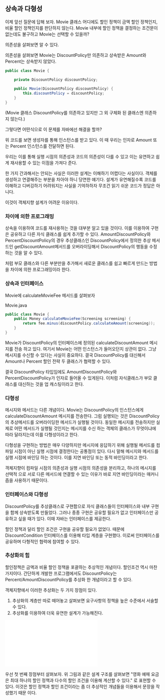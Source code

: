 ## 상속과 다형성

이제 앞선 질문에 답해 보자. Movie 클래스 어디에도 할인 정책이 금액 할인 정책인지, 비율 할인
정책인지를 판단하지 않는다. Movie 내부에 할인 정책을 결정하는 조건문이 없는데도 불구하고 
Movie는 선택할 수 있을까?

의존성을 살펴보면 알 수 있다.

의존성을 살펴보면 Movie는 DiscountPolicy만 의존하고 상속받은 Amount와 Percent는 상속받지
않았다.

```java
public class Movie {

    private DiscountPolicy discountPolicy;
    
    public Movie(DiscountPolicy discountPolicy) {
        this.discountPolicy = discountPolicy;
    }
}
```
(Movie 클래스 DiscountPolicy를 의존하고 있지만 그 외 구체화 된 클래스엔 의존하지 않는다.)

그렇다면 어떤식으로 이 문제를 자바에선 해결을 할까?

위 코드를 보면 생성자를 통해 인스턴스를 받고 있다. 이 때 우리는 인자로 Amount 또는 Percent
인스턴스를 전달하면 된다.

우리는 이를 통해 실행 시점의 의존성과 코드의 의존성이 다를 수 있고 이는 유연하고 쉽게
재사용할 수 있는 이점을 가져다 준다.

한 가지 간과해서는 안되는 사실은 이러한 설계는 이해하기 어렵다는 사실이다. 객체를 생성하고
연결해주는 부분을 차아야 하니 당연한 얘기다. 설계가 유연해질수록 코드를 이해하고
디버깅하기 어려워지는 사실을 기억하하자 무조건 읽기 쉬운 코드가 정답은 아니다. 

이것이 객체지향 설계가 어려운 이유이다.

### 차이에 의한 프로그래밍

상속을 이용하여 코드를 재사용하는 것을 대부분 알고 있을 것이다. 이를 이용하여 
구현은 공유하고 다른 자식 클래스를 쉽게 추가할 수 있다. AmountDiscountPolicy와
PercentDiscountPolicy의 경우 추상클래스인 DiscountPolicy에서 정의한 추상 메서드인
getDiscountAmount메서드를 오버라이딩해서 DiscountPolicy의 행동을 수정하는 것을
알 수 있다.

처럼 부모 클래스와 다른 부분만을 추가해서 새로운 클래스를 쉽고 빠르게 만드는 방법을
차이에 의한 프로그래밍이라 한다.

### 상속과 인터페이스

Movie에 calculateMovieFee 메서드를 살펴보자

Movie.java
```java
public class Movie {
    public Money calculateMovieFee(Screening screening) {
        return fee.minus(discountPolicy.calculateAmount(screening));
    }
}
```

Movie가 DiscountPolicy의 인터페이스에 정의된 calculateDiscountAmount 메시지를 전송
하고 있다. 여기서 Movie는 어떤 인스턴스가 들어오던지 상관이 없다. 그냥 메시지를 수신할 수
있다는 사실이 중요하다. 결국 DiscountPolicy를 대신해서 Amount나 Percent 할인 전략
두 클래스가 협력할 수 있다.

결국 DiscountPolicy 타입임에도 AmountDiscountPolicy와 PercentDiscountPolicy가
인자로 들어올 수 있게된다. 이처럼 자식클래스가 부모 클래스를 대신하는 것을 업 캐스팅이라고
한다. 

### 다형성

메시지와 메서드는 다른 개념이다. Movie는 DiscountPolicy의 인스턴스에게 calculateDiscountAmount
메시지를 전송한다. 그럼 실행되는 것은 DiscountPolicy의 추상메서드를 오버라이딩한 메서드가
실행될 것이다. 동일한 메시지를 전송하지만 실제로 어떤 메서드가 실행될 것인지는 메시지를 수신
하는 객체의 클래스가 무엇이냐에 따라 달라지는데 이를 다형성이라고 한다.

다형성을 구현하는 방법은 매우 다양하지만 메시지에 응답하기 위해 실행될 메서드를 컴파일 시점이
아닌 실행 시점에 결정한다는 공통점이 있다. 다시 말해 메시지와 메서드를 실행 시점에 바인딩 하는
것이다. 이를 지연 바인딩 또는 동적 바인딩이라고 한다. 

객체지향이 컴파일 시점의 의존성과 실행 시점의 의존성을 분리하고, 하나의 메시지를 선택적
으로 서로 다른 메서드에 연결할 수 있는 이유가 바로 지연 바인딩이라는 매커니즘을 사용하기
때문이다.

### 인터페이스와 다형성

DiscountPolicy를 추상클래스로 구현함으로 자식 클래스들이 인터페이스와 내부 구현을 함께
상속받도록 만들었다. 그러나 종종 구현은 공유할 필요가 없고 인터페이스만 공유하고 싶을 때가
있다. 이때 자바는 인터페이스를 제공한다. 

할인 정책과 달리 할인 조건은 구현을 공유할 필요가 없었다. 때문에 DiscountCondition
인터페이스를 이용해 타입 계층을 구현했다. 이로써 인터페이스를 공유하며 다형적인 협력에
참여할 수 있다.

### 추상화의 힘

할인정책은 금액과 비율 할인 정책을 포괄하는 추상적인 개념이다. 할인조건 역시 마찬가지이다.
간단하게 개발한 프로그램에서도 DiscountPolicy는 Percent/AmountDiscountPolicy를 추상화
한 개념이라고 할 수 있다. 

객체지향에서 이러한 추상화는 두 가지 장점이 있다.

1. 추상화의 계층만 따로 떼어놓고 살펴보면 요구사항의 정책을 높은 수준에서 서술할 수 있다.
2. 추상화를 이용하여 더욱 유연한 설계가 가능해진다.

![untitle](file:///C:/Users/%EB%85%B8%EA%B2%BD%ED%83%9C/Downloads/Untitled%20Diagram.drawio.html)

우선 첫 번째 장점부터 살펴보자. 위 그림과 같은 설계 구조를 살펴보면 "영화 예매 요금은
최대 하나의 할인 정책과 다수의 할인 조건을 이용해 계산할 수 있다." 로 표현할 수 있다.
이것은 할인 정책과 할인 조건이라는 좀 더 추상적인 개념들을 이용해서 문장을 작성했기 때문
이다.





